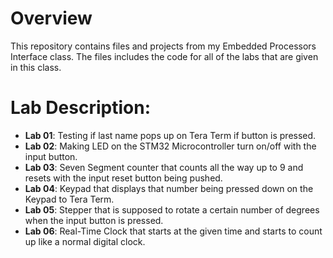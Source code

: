 # Overview

This repository contains files and projects from my Embedded Processors Interface class. The files includes the code for all of the labs that are given in this class.

# Lab Description:
- **Lab 01**: Testing if last name pops up on Tera Term if button is pressed.
- **Lab 02**: Making LED on the STM32 Microcontroller turn on/off with the input button.
- **Lab 03**: Seven Segment counter that counts all the way up to 9 and resets with the input reset button being pushed.
- **Lab 04**: Keypad that displays that number being pressed down on the Keypad to Tera Term.
- **Lab 05**: Stepper that is supposed to rotate a certain number of degrees when the input button is pressed. 
- **Lab 06**: Real-Time Clock that starts at the given time and starts to count up like a normal digital clock.
